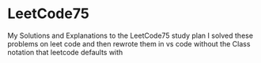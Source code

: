 # LeetCode75
My Solutions and Explanations to the LeetCode75 study plan
I solved these problems on leet code and then rewrote them in vs code without the Class notation that leetcode defaults with
